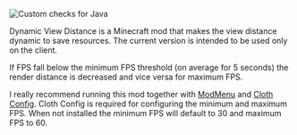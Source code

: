 ![Custom checks for Java](https://github.com/Albert-Einholz/Dynamic-View-Distance/workflows/main.yml/badge.svg)

Dynamic View Distance is a Minecraft mod that makes the view distance dynamic to save resources. The current version is intended to be used only on the client.

If FPS fall below the minimum FPS threshold (on average for 5 seconds) the render distance is decreased and vice versa for maximum FPS.

I really recommend running this mod together with [ModMenu](https://www.curseforge.com/minecraft/mc-mods/modmenu) and [Cloth Config](https://www.curseforge.com/minecraft/mc-mods/cloth-config). Cloth Config is required for configuring the minimum and maximum FPS. When not installed the minimum FPS will default to 30 and maximum FPS to 60.

